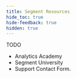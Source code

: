 ```yaml
---
title: Segment Resources
hide_toc: true
hide-feedback: true
hidden: true
---
```


TODO

- Analytics Academy
- Segment University
- Support Contact Form.

